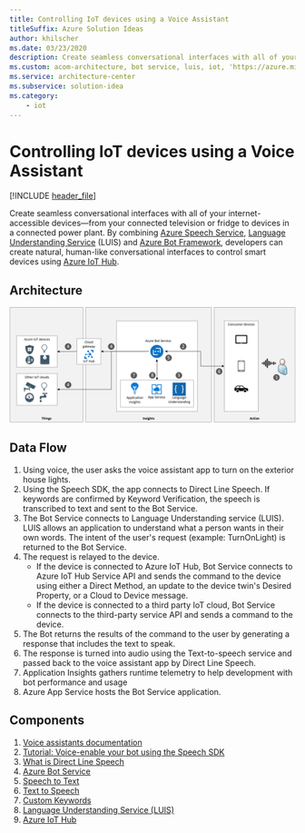 ```yaml
---
title: Controlling IoT devices using a Voice Assistant
titleSuffix: Azure Solution Ideas
author: khilscher
ms.date: 03/23/2020
description: Create seamless conversational interfaces with all of your internet-accessible devices—from your connected television or fridge to devices in a connected power plant. By combining Azure Speech Service, Language Understanding Service (LUIS) and Azure Bot Framework, developers can create natural, human-like conversational interfaces to control smart devices.
ms.custom: acom-architecture, bot service, luis, iot, 'https://azure.microsoft.com/solutions/architecture/iot-devices/'
ms.service: architecture-center
ms.subservice: solution-idea
ms.category:
    - iot
---
```


<!-- cSpell:ignore khilscher -->

# Controlling IoT devices using a Voice Assistant

[!INCLUDE [header_file](../header.md)]

Create seamless conversational interfaces with all of your internet-accessible devices—from your connected television or fridge to devices in a connected power plant. By combining [Azure Speech Service](https://docs.microsoft.com/azure/cognitive-services/speech-service/overview), [Language Understanding Service](https://docs.microsoft.com/azure/cognitive-services/luis/) (LUIS) and [Azure Bot Framework](https://docs.microsoft.com/azure/bot-service/?view=azure-bot-service-4.0), developers can create natural, human-like conversational interfaces to control smart devices using [Azure IoT Hub](https://azure.microsoft.com/services/iot-hub/).

## Architecture

![Architecture diagram](../media/controlling-iot-devices-using-voice.svg)

## Data Flow

1. Using voice, the user asks the voice assistant app to turn on the exterior house lights.
1. Using the Speech SDK, the app connects to Direct Line Speech. If keywords are confirmed by Keyword Verification, the speech is transcribed to text and sent to the Bot Service.
1. The Bot Service connects to Language Understanding service (LUIS). LUIS allows an application to understand what a person wants in their own words. The intent of the user's request (example: TurnOnLight) is returned to the Bot Service.
1. The request is relayed to the device.
    * If the device is connected to Azure IoT Hub, Bot Service connects to Azure IoT Hub Service API and sends the command to the device using either a Direct Method, an update to the device twin's Desired Property, or a Cloud to Device message.
    * If the device is connected to a third party IoT cloud, Bot Service connects to the third-party service API and sends a command to the device.
1. The Bot returns the results of the command to the user by generating a response that includes the text to speak.
1. The response is turned into audio using the Text-to-speech service and passed back to the voice assistant app by Direct Line Speech.
1. Application Insights gathers runtime telemetry to help development with bot performance and usage
1. Azure App Service hosts the Bot Service application.

## Components

1. [Voice assistants documentation](https://docs.microsoft.com/azure/cognitive-services/speech-service/index-voice-assistants)
1. [Tutorial: Voice-enable your bot using the Speech SDK](https://docs.microsoft.com/azure/cognitive-services/speech-service/tutorial-voice-enable-your-bot-speech-sdk)
1. [What is Direct Line Speech](https://docs.microsoft.com/azure/cognitive-services/speech-service/direct-line-speech)
1. [Azure Bot Service](https://docs.microsoft.com/azure/bot-service/?view=azure-bot-service-4.0)
1. [Speech to Text](https://docs.microsoft.com/azure/cognitive-services/speech-service/speech-to-text)
1. [Text to Speech](https://docs.microsoft.com/azure/cognitive-services/speech-service/text-to-speech)
1. [Custom Keywords](https://docs.microsoft.com/azure/cognitive-services/speech-service/speech-devices-sdk-create-kws)
1. [Language Understanding Service (LUIS)](https://docs.microsoft.com/azure/cognitive-services/luis/)
1. [Azure IoT Hub](https://azure.microsoft.com/services/iot-hub/)
